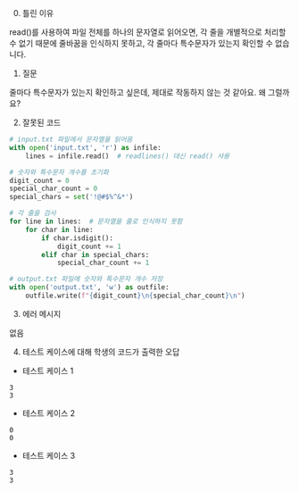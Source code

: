 0. 틀린 이유

read()를 사용하여 파일 전체를 하나의 문자열로 읽어오면, 각 줄을 개별적으로 처리할 수 없기 때문에 줄바꿈을 인식하지 못하고, 각 줄마다 특수문자가 있는지 확인할 수 없습니다.

1. 질문

줄마다 특수문자가 있는지 확인하고 싶은데, 제대로 작동하지 않는 것 같아요. 왜 그럴까요?

2. 잘못된 코드

```python
# input.txt 파일에서 문자열을 읽어옴
with open('input.txt', 'r') as infile:
    lines = infile.read()  # readlines() 대신 read() 사용

# 숫자와 특수문자 개수를 초기화
digit_count = 0
special_char_count = 0
special_chars = set('!@#$%^&*')

# 각 줄을 검사
for line in lines:  # 문자열을 줄로 인식하지 못함
    for char in line:
        if char.isdigit():
            digit_count += 1
        elif char in special_chars:
            special_char_count += 1

# output.txt 파일에 숫자와 특수문자 개수 저장
with open('output.txt', 'w') as outfile:
    outfile.write(f"{digit_count}\n{special_char_count}\n")
```

3. 에러 메시지

없음

4. 테스트 케이스에 대해 학생의 코드가 출력한 오답

- 테스트 케이스 1

```
3
3
```

- 테스트 케이스 2

```
0
0
```

- 테스트 케이스 3

```
3
3
```